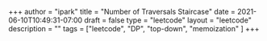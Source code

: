 +++
author = "ipark"
title = "Number of Traversals Staircase"
date =  2021-06-10T10:49:31-07:00
draft =  false
type = "leetcode"
layout = "leetcode"
description = ""
tags = ["leetcode", "DP", "top-down", "memoization"
]
+++
<script src="https://gist.github.com/ipark-CS/9f6f685a7cd58b56ed8c673462bd7122.js"></script>
